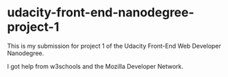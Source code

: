 # udacity-front-end-nanodegree-project-1

This is my submission for project 1 of the Udacity Front-End Web Developer Nanodegree.

I got help from w3schools and the Mozilla Developer Network.
